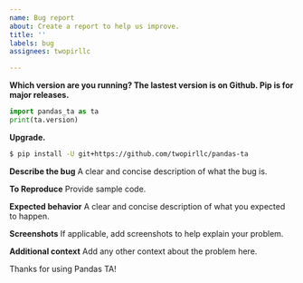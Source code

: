 ```yaml
---
name: Bug report
about: Create a report to help us improve.
title: ''
labels: bug
assignees: twopirllc

---
```


**Which version are you running? The lastest version is on Github. Pip is for major releases.**
```python
import pandas_ta as ta
print(ta.version)
```

**Upgrade.**
```sh
$ pip install -U git+https://github.com/twopirllc/pandas-ta
```

**Describe the bug**
A clear and concise description of what the bug is.

**To Reproduce**
Provide sample code.

**Expected behavior**
A clear and concise description of what you expected to happen.

**Screenshots**
If applicable, add screenshots to help explain your problem.

**Additional context**
Add any other context about the problem here.

Thanks for using Pandas TA!
